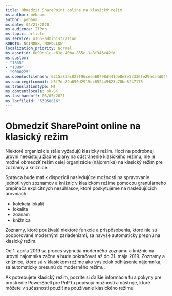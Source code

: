 ```yaml
---
title: Obmedziť SharePoint online na klasický režim
ms.author: pebaum
author: pebaum
ms.date: 04/21/2020
ms.audience: ITPro
ms.topic: article
ms.service: o365-administration
ROBOTS: NOINDEX, NOFOLLOW
localization_priority: Normal
ms.assetid: 6e99da1c-e61d-40ba-855e-1a8f346e42fd
ms.custom:
- "1835"
- "1889"
- "9000225"
ms.openlocfilehash: 6315a83ac825f96ceea60798d441de8e8e53336fe29eda4d0491dd8a6a43b352
ms.sourcegitcommit: b5f7da89a650d2915dc652449623c78be6247175
ms.translationtype: MT
ms.contentlocale: sk-SK
ms.lasthandoff: 08/05/2021
ms.locfileid: "53958816"
---
```

# <a name="restrict-sharepoint-online-to-classic-mode"></a>Obmedziť SharePoint online na klasický režim

Niektoré organizácie stále vyžadujú klasický režim. Hoci na podrobnej úrovni neexistujú žiadne plány na odstránenie klasického režimu, nie je možné obmedziť režim celej organizácie (nájomníka) na klasický režim pre zoznamy a knižnice.

Správca bude mať k dispozícii nasledujúce možnosti na spravovanie jednotlivých zoznamov a knižníc v klasickom režime pomocou granulárneho prepínača explicitných nesúhlasov, ktoré poskytujeme na nasledujúcich úrovniach:

- kolekcia lokalít
- lokalita
- zoznam
- knižnica

Zoznamy, ktoré používajú niektoré funkcie a prispôsobenia, ktoré nie sú podporované modernými zariadeniami, sa navyše automaticky prepnú na klasický režim.

Od 1. apríla 2019 sa proces vypnutia moderného zoznamu a knižníc na úrovni nájomníka začne a bude pokračovať až do 31. mája 2019.  Zoznamy a knižnice, ktoré sú v klasickom režime ako výsledok odhlásenie nájomníka, sa automaticky presunú do moderného režimu.

Ak potrebujete klasický režim, [](https://techcommunity.microsoft.com/t5/Microsoft-SharePoint-Blog/Delivering-SharePoint-modern-experiences/ba-p/315023) pozrite si ďalšie informácie [](https://docs.microsoft.com/sharepoint/dev/transform/modernize-userinterface-lists-and-libraries-optout) tu a pokyny pre prostredie PowerShell pre PnP tu popisujú možnosti a nástroje, ktoré môžete v súčasnosti použiť na používanie klasického režimu.
